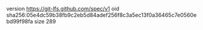 version https://git-lfs.github.com/spec/v1
oid sha256:05e4dc59b38fb9c2eb5d84adef256f8c3a5ec13f0a36465c7e0560ebd99f98fa
size 289
